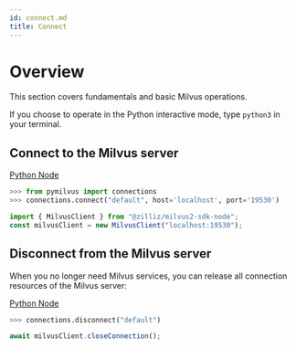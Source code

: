 ```yaml
---
id: connect.md
title: Connect
---
```


# Overview

This section covers fundamentals and basic Milvus operations.

If you choose to operate in the Python interactive mode, type `python3` in your terminal.


## Connect to the Milvus server

<div class="multipleCode">
  <a href="?python">Python </a>
  <a href="?javascript">Node</a>
</div>


```python
>>> from pymilvus import connections
>>> connections.connect("default", host='localhost', port='19530')
```

```javascript
import { MilvusClient } from "@zilliz/milvus2-sdk-node";
const milvusClient = new MilvusClient("localhost:19530");
```

## Disconnect from the Milvus server

When you no longer need Milvus services, you can release all connection resources of the Milvus server:

<div class="multipleCode">
  <a href="?python">Python </a>
  <a href="?javascript">Node</a>
</div>


```python
>>> connections.disconnect("default")
```

```javascript
await milvusClient.closeConnection();
```
